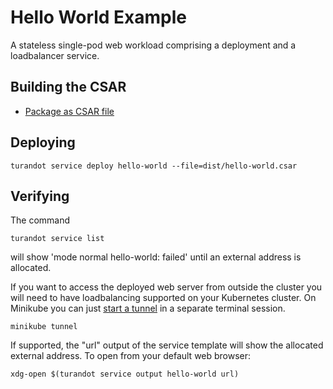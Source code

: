 Hello World Example
===================

A stateless single-pod web workload comprising a deployment and a loadbalancer service.


Building the CSAR
-----------------

* [Package as CSAR file](examples/hello-world/scripts/build-csar)


Deploying
---------

    turandot service deploy hello-world --file=dist/hello-world.csar

Verifying
---------

The command

    turandot service list

will show 'mode normal hello-world: failed' until an external address is allocated.

If you want to access the deployed web server from outside the cluster you will need to have
loadbalancing supported on your Kubernetes cluster. On Minikube you can just
[start a tunnel](https://minikube.sigs.k8s.io/docs/handbook/accessing/#using-minikube-tunnel) in a separate terminal session.

    minikube tunnel

If supported, the "url" output of the service template will show the allocated external address. To open from your default web
browser:

    xdg-open $(turandot service output hello-world url)

